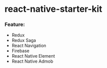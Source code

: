 # react-native-starter-kit


### Feature:
* Redux
* Redux Saga
* React Navigation
* Firebase
* React Native Element
* React Native Admob
